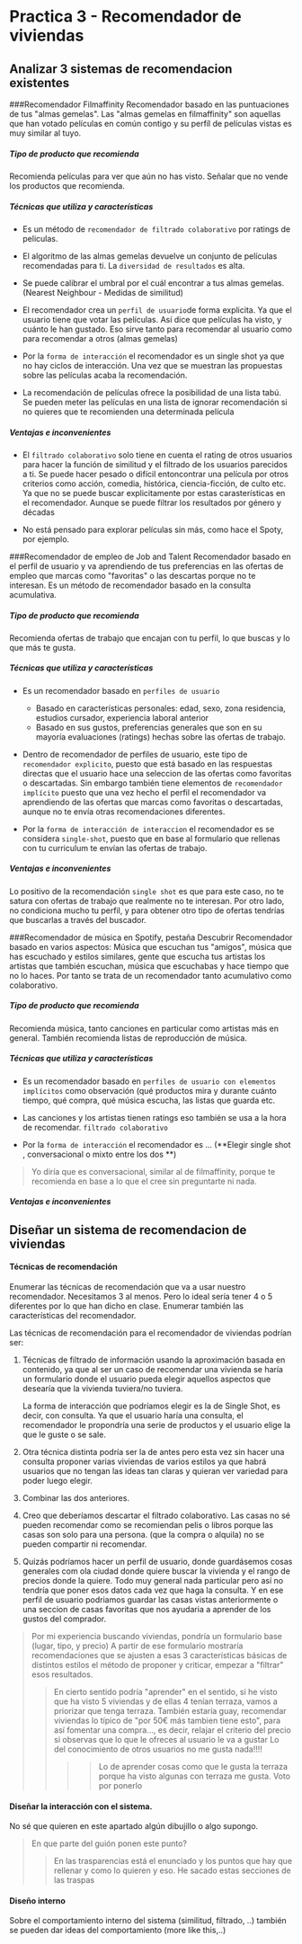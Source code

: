 # Practica 3 - Recomendador de viviendas


## Analizar 3 sistemas de recomendacion existentes

###Recomendador Filmaffinity
Recomendador basado en las puntuaciones de tus "almas gemelas".
Las "almas gemelas en filmaffinity" son aquellas que han votado películas en común contigo y su perfíl de películas vistas es muy similar al tuyo.


##### Tipo de producto que recomienda
Recomienda películas para ver que aún no has visto. Señalar que no vende los productos que recomienda. 

##### Técnicas que utiliza y características

 - Es un método de `recomendador de filtrado colaborativo` por ratings de peliculas. 

 - El algoritmo de las almas gemelas devuelve un conjunto de películas recomendadas para ti. La `diversidad de resultados` es alta. 

 - Se puede calibrar el umbral por el cuál encontrar a tus almas gemelas. (Nearest Neighbour - Medidas de similitud) 

 - El recomendador crea un `perfil de usuario`de forma explicita. Ya que el usuario tiene que votar las películas. Así dice que películas ha visto, y cuánto le han gustado. Eso sirve tanto para recomendar al usuario como para recomendar a otros (almas gemelas)

 - Por la `forma de interacción` el recomendador es un single shot ya que no hay ciclos de interacción. Una vez que se muestran las propuestas sobre las películas acaba la recomendación. 

 - La recomendación de películas ofrece la posibilidad de una lista tabú. Se pueden meter las películas en una lista de ignorar recomendación si no quieres que te recomienden una determinada película

##### Ventajas e inconvenientes


- El `filtrado colaborativo` solo tiene en cuenta el rating de otros usuarios para hacer la función de similitud y el filtrado de los usuarios parecidos a ti. Se puede hacer pesado o difícil entoncontrar una película por otros criterios como acción, comedia, histórica, ciencia-ficción, de culto etc. Ya que no se puede buscar explicitamente por estas carasterísticas en el recomendador. Aunque se puede filtrar los resultados por género y décadas 


- No está pensado para explorar películas sin más, como hace el Spoty, por ejemplo. 

###Recomendador de empleo de Job and Talent
Recomendador basado en el perfil de usuario y va aprendiendo de tus preferencias en las ofertas de empleo que marcas como "favoritas" o las descartas porque no te interesan.
Es un método de recomendador basado en la consulta acumulativa.

##### Tipo de producto que recomienda
Recomienda ofertas de trabajo que encajan con tu perfil, lo que buscas y lo que más te gusta.

##### Técnicas que utiliza y características

- Es un recomendador basado en `perfiles de usuario`
	- Basado en características personales: edad, sexo, zona residencia, estudios cursador, experiencia laboral anterior
	- Basado en sus gustos, preferencias generales que son en su mayoría evaluaciones (ratings) hechas sobre las ofertas de trabajo.

- Dentro de recomendador de perfiles de usuario, este tipo de `recomendador explicito`, puesto que está basado en las respuestas directas que el usuario hace una seleccion de las ofertas como favoritas o descartadas. Sin embargo también tiene elementos de `recomendador implícito` puesto que una vez hecho el perfil el recomendador va aprendiendo de las ofertas que marcas como favoritas o descartadas, aunque no te envía otras recomendaciones diferentes.  

- Por la `forma de interacción de interaccion` el recomendador es se considera `single-shot`, puesto que en base al formulario que rellenas con tu curriculum te envían las ofertas de trabajo.

##### Ventajas e inconvenientes

Lo positivo de la recomendación `single shot` es que para este caso, no te satura con ofertas de trabajo que realmente no te interesan. Por otro lado, no condiciona mucho tu perfil, y para obtener otro tipo de ofertas tendrías que buscarlas a través del buscador.


###Recomendador de música en Spotify, pestaña Descubrir
Recomendador basado en varios aspectos: Música que escuchan tus "amigos", música que has escuchado y estilos similares, gente que escucha tus artistas los artistas que también escuchan, música que escuchabas y hace tiempo que no lo haces.
Por tanto se trata de un recomendador tanto acumulativo como colaborativo.

##### Tipo de producto que recomienda
Recomienda música, tanto canciones en particular como artistas más en general. También recomienda listas de reproducción de música.

##### Técnicas que utiliza y características

- Es un recomendador basado en `perfiles de usuario con elementos implícitos` como observación (qué productos mira y durante cuánto tiempo, qué compra, qué música escucha, las listas que guarda etc. 

- Las canciones y los artistas tienen ratings eso también se usa a la hora de recomendar. `filtrado colaborativo` 

- Por la `forma de interacción` el recomendador es ... (**Elegir single shot , conversacional o mixto entre los dos **) 

>Yo diría que es conversacional, similar al de filmaffinity, porque te recomienda en base a lo que el cree sin preguntarte ni nada.


##### Ventajas e inconvenientes


## Diseñar un sistema de recomendacion de viviendas

#### Técnicas de recomendación

Enumerar las técnicas de recomendación que va a usar nuestro recomendador. Necesitamos 3 al menos. Pero lo ideal sería tener 4 o 5 diferentes por lo que han dicho en clase. 
Enumerar también las características del recomendador. 

Las técnicas de recomendación para el recomendador de viviendas podrían ser:

1. Técnicas de filtrado de información usando la aproximación basada en contenido, ya que al ser un caso de recomendar una vivienda se haría un formulario donde el usuario pueda elegir aquellos aspectos que desearía que la vivienda tuviera/no tuviera.
	
	La forma de interacción que podríamos elegir es la de Single Shot, es decir, con consulta. Ya que el usuario haría una consulta, el recomendador le propondría una serie de productos y el usuario elige la que le guste o se sale.

2. Otra técnica distinta podría ser la de antes pero esta vez sin hacer una consulta proponer varias viviendas de varios estilos ya que habrá usuarios que no tengan las ideas tan claras y quieran ver variedad para poder luego elegir.

3. Combinar las dos anteriores.

4. Creo que deberíamos descartar el filtrado colaborativo. Las casas no sé pueden recomendar como se recomiendan pelis o libros porque las casas son solo para una persona. (que la compra o alquila) no se pueden compartir ni recomendar. 

5. Quizás podríamos hacer un perfil de usuario, donde guardásemos cosas generales com ola ciudad donde quiere buscar la vivienda y el rango de precios donde la quiere. Todo muy general nada particular pero así no tendría que poner esos datos cada vez que haga la consulta. Y en ese perfil de usuario podriamos guardar las casas vistas anteriormente o una seccion de casas favoritas que nos ayudaria a aprender de los gustos del comprador.  

>Por mi experiencia buscando viviendas, pondría un formulario base (lugar, tipo, y precio) A partir de ese formulario mostraría recomendaciones que se ajusten a esas 3 características básicas de distintos estilos el método de proponer y criticar, empezar a "filtrar" esos resultados. 
>>En cierto sentido podría "aprender" en el sentido, si he visto que ha visto 5 viviendas y de ellas 4 tenían terraza, vamos a priorizar que tenga terraza.
>>También estaría guay, recomendar viviendas lo típico de "por 50€ más tambien tiene esto", para así fomentar una compra..., es decir, relajar el criterio del precio si observas que lo que le ofreces al usuario le va a gustar
>>Lo del conocimiento de otros usuarios no me gusta nada!!!!
>>>> Lo de aprender cosas como que le gusta la terraza porque ha visto algunas con terraza me gusta. Voto por ponerlo

#### Diseñar la interacción con el sistema.

No sé que quieren en este apartado algún dibujillo o algo supongo. 
>En que parte del guión ponen este punto?
>> En las trasparencias está el enunciado y los puntos que hay que rellenar y como lo quieren y eso. He sacado estas secciones de las traspas 

#### Diseño interno

Sobre el comportamiento interno del sistema (similitud, filtrado, ..) también se pueden dar ideas del comportamiento (more like this,..)
